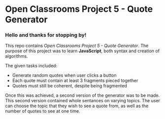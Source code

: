 # Open Classrooms Project 5 - Quote Generator
### Hello and thanks for stopping by!

This repo contains *Open Classrooms Project 5 - Quote Generator*. The purpose of this project was to learn **JavaScript**, both syntax and creation of algorithms.

The given tasks included:

* Generate random quotes when user clicks a button
* Each quote must contain at least 3 fragments pieced together
* Quotes must still be coherent, despite being fragmented

Once this was achieved, a second version of the generator was to be made. This second version contained whole sentances on varying topics. The user can choose the topic that they wish to see a quote from, as well as the number of quotes to see at one time.


